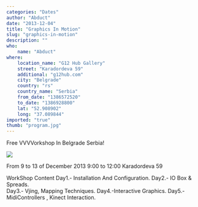 ```yaml
---
categories: "Dates"
author: "Abduct"
date: "2013-12-04"
title: "Graphics In Motion"
slug: "graphics-in-motion"
description: ""
who: 
    name: "Abduct"
where: 
    location_name: "G12 Hub Gallery"
    street: "Karadordeva 59"
    additional: "g12hub.com"
    city: "Belgrade"
    country: "rs"
    country_name: "Serbia"
    from_date: "1386572520"
    to_date: "1386928800"
    lat: "52.908902"
    long: "37.089844"
imported: "true"
thumb: "program.jpg"
---
```



Free VVVVorkshop In Belgrade Serbia!

![](program.jpg) 

From 9 to 13 of December 2013 
9:00 to 12:00
Karadordeva 59
       
WorkShop Content
Day1.- Installation And Configuration.
Day2.- IO Box & Spreads.  
Day3.- Vjing, Mapping Techniques. 
Day4.-Interactive Graphics.
Day5.-MidiControllers , Kinect Interaction.